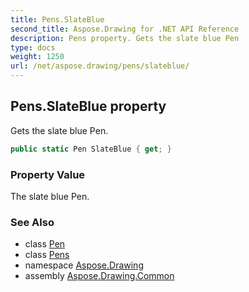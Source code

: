 ```yaml
---
title: Pens.SlateBlue
second_title: Aspose.Drawing for .NET API Reference
description: Pens property. Gets the slate blue Pen
type: docs
weight: 1250
url: /net/aspose.drawing/pens/slateblue/
---
```

## Pens.SlateBlue property

Gets the slate blue Pen.

```csharp
public static Pen SlateBlue { get; }
```

### Property Value

The slate blue Pen.

### See Also

* class [Pen](../../pen/)
* class [Pens](../)
* namespace [Aspose.Drawing](../../pens/)
* assembly [Aspose.Drawing.Common](../../../)


